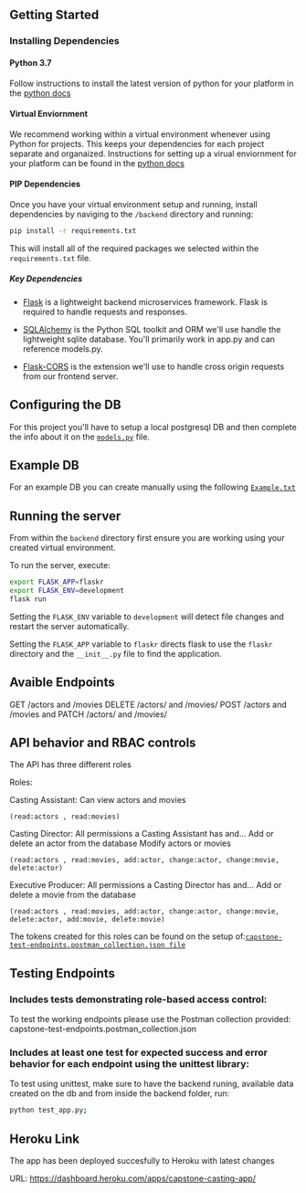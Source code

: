 ## Getting Started

### Installing Dependencies


#### Python 3.7

Follow instructions to install the latest version of python for your platform in the [python docs](https://docs.python.org/3/using/unix.html#getting-and-installing-the-latest-version-of-python)

#### Virtual Enviornment

We recommend working within a virtual environment whenever using Python for projects. This keeps your dependencies for each project separate and organaized. Instructions for setting up a virual enviornment for your platform can be found in the [python docs](https://packaging.python.org/guides/installing-using-pip-and-virtual-environments/)

#### PIP Dependencies

Once you have your virtual environment setup and running, install dependencies by naviging to the `/backend` directory and running:

```bash
pip install -r requirements.txt
```

This will install all of the required packages we selected within the `requirements.txt` file.

##### Key Dependencies

- [Flask](http://flask.pocoo.org/)  is a lightweight backend microservices framework. Flask is required to handle requests and responses.

- [SQLAlchemy](https://www.sqlalchemy.org/) is the Python SQL toolkit and ORM we'll use handle the lightweight sqlite database. You'll primarily work in app.py and can reference models.py. 

- [Flask-CORS](https://flask-cors.readthedocs.io/en/latest/#) is the extension we'll use to handle cross origin requests from our frontend server. 

## Configuring the DB

For this project you'll have to setup a local postgresql DB and then complete the info about it on the [`models.py`](models.py) file.

## Example DB

For an example DB you can create manually using the following [`Example.txt`](example.txt)

## Running the server

From within the `backend` directory first ensure you are working using your created virtual environment.

To run the server, execute:

```bash
export FLASK_APP=flaskr
export FLASK_ENV=development
flask run
```

Setting the `FLASK_ENV` variable to `development` will detect file changes and restart the server automatically.

Setting the `FLASK_APP` variable to `flaskr` directs flask to use the `flaskr` directory and the `__init__.py` file to find the application. 

## Avaible Endpoints

GET /actors and /movies
DELETE /actors/ and /movies/
POST /actors and /movies and
PATCH /actors/ and /movies/


## API behavior and RBAC controls

The API has three different roles

Roles:

Casting Assistant:
    Can view actors and movies 

    (read:actors , read:movies)

Casting Director:
    All permissions a Casting Assistant has and…
    Add or delete an actor from the database
    Modify actors or movies

    (read:actors , read:movies, add:actor, change:actor, change:movie, delete:actor)

Executive Producer:
    All permissions a Casting Director has and…
    Add or delete a movie from the database

    (read:actors , read:movies, add:actor, change:actor, change:movie, delete:actor, add:movie, delete:movie)

The tokens created for this roles can be found on the setup of:[`capstone-test-endpoints.postman_collection.json file`](.capstone-test-endpoints.postman_collection.json)


## Testing Endpoints

### Includes tests demonstrating role-based access control:
To test the working endpoints please use the Postman collection provided: capstone-test-endpoints.postman_collection.json

### Includes at least one test for expected success and error behavior for each endpoint using the unittest library:
To test using unittest, make sure to have the backend runing, available data created on the db and from inside the backend folder, run:

```bash
python test_app.py;
```

## Heroku Link

The app has been deployed succesfully to Heroku with latest changes

URL: https://dashboard.heroku.com/apps/capstone-casting-app/
